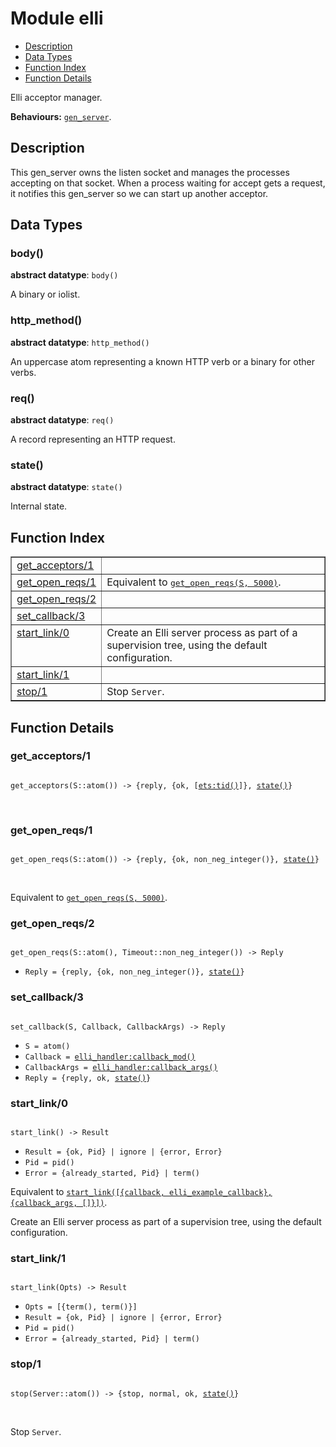 

# Module elli #
* [Description](#description)
* [Data Types](#types)
* [Function Index](#index)
* [Function Details](#functions)

Elli acceptor manager.

__Behaviours:__ [`gen_server`](gen_server.md).

<a name="description"></a>

## Description ##
This gen_server owns the listen socket and manages the processes
accepting on that socket. When a process waiting for accept gets a
request, it notifies this gen_server so we can start up another
acceptor.

<a name="types"></a>

## Data Types ##




### <a name="type-body">body()</a> ###


__abstract datatype__: `body()`

A binary or iolist.



### <a name="type-http_method">http_method()</a> ###


__abstract datatype__: `http_method()`

An uppercase atom representing a known HTTP verb or a
binary for other verbs.



### <a name="type-req">req()</a> ###


__abstract datatype__: `req()`

A record representing an HTTP request.



### <a name="type-state">state()</a> ###


__abstract datatype__: `state()`

Internal state.

<a name="index"></a>

## Function Index ##


<table width="100%" border="1" cellspacing="0" cellpadding="2" summary="function index"><tr><td valign="top"><a href="#get_acceptors-1">get_acceptors/1</a></td><td></td></tr><tr><td valign="top"><a href="#get_open_reqs-1">get_open_reqs/1</a></td><td>Equivalent to <a href="#get_open_reqs-2"><tt>get_open_reqs(S, 5000)</tt></a>.</td></tr><tr><td valign="top"><a href="#get_open_reqs-2">get_open_reqs/2</a></td><td></td></tr><tr><td valign="top"><a href="#set_callback-3">set_callback/3</a></td><td></td></tr><tr><td valign="top"><a href="#start_link-0">start_link/0</a></td><td>Create an Elli server process as part of a supervision tree, using the
default configuration.</td></tr><tr><td valign="top"><a href="#start_link-1">start_link/1</a></td><td></td></tr><tr><td valign="top"><a href="#stop-1">stop/1</a></td><td>Stop <code>Server</code>.</td></tr></table>


<a name="functions"></a>

## Function Details ##

<a name="get_acceptors-1"></a>

### get_acceptors/1 ###

<pre><code>
get_acceptors(S::atom()) -&gt; {reply, {ok, [<a href="ets.md#type-tid">ets:tid()</a>]}, <a href="#type-state">state()</a>}
</code></pre>
<br />

<a name="get_open_reqs-1"></a>

### get_open_reqs/1 ###

<pre><code>
get_open_reqs(S::atom()) -&gt; {reply, {ok, non_neg_integer()}, <a href="#type-state">state()</a>}
</code></pre>
<br />

Equivalent to [`get_open_reqs(S, 5000)`](#get_open_reqs-2).

<a name="get_open_reqs-2"></a>

### get_open_reqs/2 ###

<pre><code>
get_open_reqs(S::atom(), Timeout::non_neg_integer()) -&gt; Reply
</code></pre>

<ul class="definitions"><li><code>Reply = {reply, {ok, non_neg_integer()}, <a href="#type-state">state()</a>}</code></li></ul>

<a name="set_callback-3"></a>

### set_callback/3 ###

<pre><code>
set_callback(S, Callback, CallbackArgs) -&gt; Reply
</code></pre>

<ul class="definitions"><li><code>S = atom()</code></li><li><code>Callback = <a href="elli_handler.md#type-callback_mod">elli_handler:callback_mod()</a></code></li><li><code>CallbackArgs = <a href="elli_handler.md#type-callback_args">elli_handler:callback_args()</a></code></li><li><code>Reply = {reply, ok, <a href="#type-state">state()</a>}</code></li></ul>

<a name="start_link-0"></a>

### start_link/0 ###

<pre><code>
start_link() -&gt; Result
</code></pre>

<ul class="definitions"><li><code>Result = {ok, Pid} | ignore | {error, Error}</code></li><li><code>Pid = pid()</code></li><li><code>Error = {already_started, Pid} | term()</code></li></ul>

Equivalent to [`start_link([{callback, elli_example_callback},{callback_args, []}])`](#start_link-1).

Create an Elli server process as part of a supervision tree, using the
default configuration.

<a name="start_link-1"></a>

### start_link/1 ###

<pre><code>
start_link(Opts) -&gt; Result
</code></pre>

<ul class="definitions"><li><code>Opts = [{term(), term()}]</code></li><li><code>Result = {ok, Pid} | ignore | {error, Error}</code></li><li><code>Pid = pid()</code></li><li><code>Error = {already_started, Pid} | term()</code></li></ul>

<a name="stop-1"></a>

### stop/1 ###

<pre><code>
stop(Server::atom()) -&gt; {stop, normal, ok, <a href="#type-state">state()</a>}
</code></pre>
<br />

Stop `Server`.

